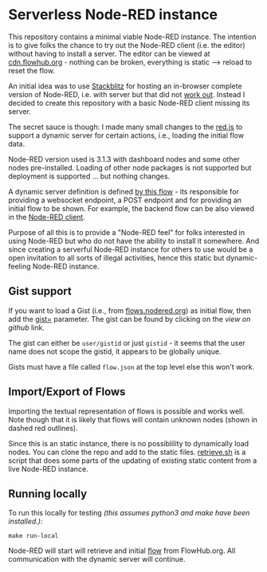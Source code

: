 # Serverless Node-RED instance

This repository contains a minimal viable Node-RED instance. The intention is to give folks the chance to try out the Node-RED client (i.e. the editor) without having to install a server. The editor can be viewed at [cdn.flowhub.org](https://cdn.flowhub.org) - nothing can be broken, everything is static --> reload to reset the flow.

An initial idea was to use [Stackblitz](https://stackblitz.com/edit/node-djgejy?file=index.js&initialPath=/?fhid=aaab9308f8fbb2c5) for hosting an in-browser complete version of Node-RED, i.e. with server but that did not [work out](https://discourse.nodered.org/t/in-browser-node-red-a-follow-up-using-stackblitz/83639). Instead I decided to create this repository with a basic Node-RED client missing its server.

The secret sauce is though: I made many small changes to the [red.js](red/red.cdn.js) to support a dynamic server for certain actions, i.e., loading the initial flow data.

Node-RED version used is 3.1.3 with dashboard nodes and some other nodes pre-installed. Loading of other node packages is not supported but deployment is supported ... but nothing changes.

A dynamic server definition is defined [by this flow](https://flowhub.org/f/15cc9fb0e94d56cd) - its responsible for providing a websocket endpoint, a POST endpoint and for providing an initial flow to be shown. For example, the backend flow can be also viewed in the [Node-RED client](https://cdn.flowhub.org/?fhid=15cc9fb0e94d56cd).

Purpose of all this is to provide a "Node-RED feel" for folks interested in using Node-RED but who do not have the ability to install it somewhere. And since creating a serverful Node-RED instance for others to use would be a open invitation to all sorts of illegal activities, hence this static but dynamic-feeling Node-RED instance.

## Gist support

If you want to load a Gist (i.e., from [flows.nodered.org](https://flows.nodered.org/search?type=flow)) as initial flow, then add the [gist=](https://cdn.flowhub.org/?t=0&gist=joepavitt/ec39fe4e3187a7c41153488d4e0abbf3) parameter. The gist can be found by clicking on the *view on github* link.

The gist can either be `user/gistid` or just `gistid` - it seems that the user name does not scope the gistid, it appears to be globally unique.

Gists must have a file called `flow.json` at the top level else this won't work.

## Import/Export of Flows

Importing the textual representation of flows is possible and works well. Note though that it is likely that flows will contain unknown nodes (shown in dashed red outlines).

Since this is an static instance, there is no possiblility to dynamically load nodes. You can clone the repo and add to the static files. [retrieve.sh](/retreive.sh) is a script that does some parts of the updating of existing static content from a live Node-RED instance.

## Running locally

To run this locally for testing *(this assumes python3 and make have been installed.)*:

```
make run-local
```

Node-RED will start will retrieve and initial [flow](https://flowhub.org/f/67a6db53dc49ae4c) from FlowHub.org. All communication with the dynamic server will continue.
